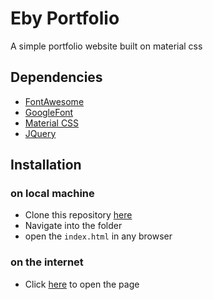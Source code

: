 # Eby Portfolio
A simple portfolio website built on material css

## Dependencies
* [FontAwesome](https://use.fontawesome.com/releases/v5.0.13/css/all.css "FontAwesome")
* [GoogleFont](https://fonts.googleapis.com/icon?family=Material+Icons "GoogleFont")
* [Material CSS](https://cdnjs.cloudflare.com/ajax/libs/materialize/1.0.0-beta/css/materialize.min.css "GoogleFont")
* [JQuery](https://code.jquery.com/jquery-3.3.1.min.js "GoogleFont")

## Installation 
### on local machine
* Clone this repository [here](https://github.com/EBEREGIT/portfolio-website "here")
* Navigate into the folder
* open the <code>index.html</code> in any browser

### on the internet
* Click [here](https://eberegit.github.io/portfolio-website/ "here") to open the page
